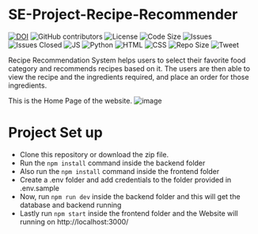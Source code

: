 # SE-Project-Recipe-Recommender
[![DOI](https://zenodo.org/badge/545630184.svg)](https://zenodo.org/badge/latestdoi/545630184)
![GitHub contributors](https://img.shields.io/github/contributors/Kaksha/SE-Project-Recipe-Recommender)
![License](https://img.shields.io/github/license/Kaksha/SE-Project-Recipe-Recommender)
![Code Size](https://img.shields.io/github/languages/code-size/kaksha/SE-Project-Recipe-Recommender)
![Issues](https://img.shields.io/github/issues/Kaksha/SE-Project-Recipe-Recommender)
![Issues Closed](https://img.shields.io/github/issues-closed/kaksha/SE-Project-Recipe-Recommender)
![JS](https://img.shields.io/badge/Javascript--Green)
![Python](https://img.shields.io/badge/Python--Green)
![HTML](https://img.shields.io/badge/HTML--Green)
![CSS](https://img.shields.io/badge/CSS--Green)
![Repo Size](https://img.shields.io/github/repo-size/Kaksha/SE-Project-Recipe-Recommender)
![Tweet](https://img.shields.io/twitter/url?url=https%3A%2F%2Fgithub.com%2FKaksha%2FSE-Project-Recipe-Recommender)



Recipe Recommendation System helps users to select their favorite food category and recommends recipes based on it. The users are then able to view the recipe and the ingredients required, and place an order for those ingredients.

This is the Home Page of the website.
![image](https://user-images.githubusercontent.com/23338660/194782226-17e5c173-b7ac-4f2a-816a-3ca7893ccd39.png)


# Project Set up
* Clone this repository or download the zip file.
* Run the ```npm install``` command inside the backend folder
* Also run the ```npm install``` command inside the frontend folder
* Create a .env folder and add credentials to the folder provided in .env.sample
* Now, run ```npm run dev``` inside the backend folder and this will get the database and backend running
* Lastly run ```npm start``` inside the frontend folder and the Website will running on http://localhost:3000/



